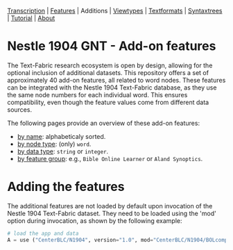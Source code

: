 <a name="start"></a>
<div class="hidden-content">
<a href="../transcription.md">Transcription</a> | <a href="../features/README.md#start">Features</a> | Additions | <a href="../viewtypes.md#start">Viewtypes</a> | <a href="../textformats.md#start">Textformats</a> |  <a href="../syntaxtrees.md#start">Syntaxtrees</a> | <a href="../tutorial/README.md#start">Tutorial</a> | <a href="../about.md#start">About</a>
</div>

# Nestle 1904 GNT - Add-on features

The Text-Fabric research ecosystem is open by design, allowing for the optional inclusion of additional datasets. This repository offers a set of approximately 40 add-on features, all related to word nodes. These features can be integrated with the Nestle 1904 Text-Fabric database, as they use the same node numbers for each individual word. This ensures compatibility, even though the feature values come from different data sources.

The following pages provide an overview of these add-on features:
  * [by name](featuresbyname.md#start): alphabeticaly sorted.
  * [by node type](featuresbynodetype.md#start): (only) `word`.
  * [by data type](featuresbydatatype.md#start): `string` or `integer`.
  * [by feature group](featuresbyfeaturegroup.md#start): e.g., `Bible Online Learner` or `Aland Synoptics`.
  
# Adding the features

The additional features are not loaded by default upon invocation of the Nestle 1904 Text-Fabric dataset. They need to be loaded using the 'mod' option during invocation, as shown by the following example:

```python
# load the app and data
A = use ("CenterBLC/N1904", version="1.0", mod="CenterBLC/N1904/BOLcomplement/tf/", hoist=globals())
```
